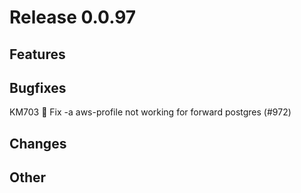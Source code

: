 # Release 0.0.97

## Features

## Bugfixes

KM703 🐛 Fix -a aws-profile not working for forward postgres (#972)

## Changes

## Other

